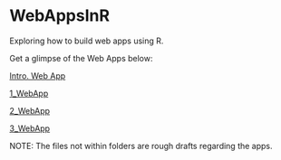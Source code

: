 # WebAppsInR
Exploring how to build web apps using R.

Get a glimpse of the Web Apps below:

[Intro. Web App](https://vernamariemaullon97.shinyapps.io/IntroApp/)

[1_WebApp](https://vernamariemaullon97.shinyapps.io/InputOutput_BasicWebApp/)

[2_WebApp](https://vernamariemaullon97.shinyapps.io/HistogramOfOzoneLevel/)

[3_WebApp](https://vernamariemaullon97.shinyapps.io/toPlayGolf_basedOnWeather/)



NOTE: The files not within folders are rough drafts regarding the apps.
